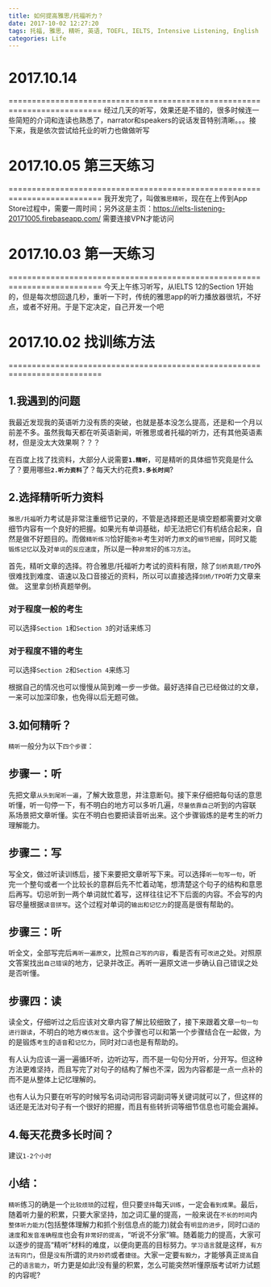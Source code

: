 ```yaml
---
title: 如何提高雅思/托福听力？
date: 2017-10-02 12:27:20
tags: 托福, 雅思, 精听, 英语, TOEFL, IELTS, Intensive Listening, English
categories: Life
---
```



2017.10.14
==========================
==========================================================================
经过几天的听写，效果还是不错的，很多时候连一些简短的介词和连读也熟悉了，narrator和speakers的说话发音特别清晰。。。接下来，我是依次尝试给托业的听力也做做听写

2017.10.05 第三天练习
==========================
==========================================================================
我开发完了，叫做`雅思精听`，现在在上传到App Store过程中，需要一周时间；另外这是主页：https://ielts-listening-20171005.firebaseapp.com/   需要连接VPN才能访问

2017.10.03 第一天练习
==========================
==========================================================================
今天上午练习听写，从IELTS 12的Section 1开始的，但是每次想回退几秒，重听一下时，传统的雅思app的听力播放器很坑，不好点，或者不好用。于是下定决定，自己开发一个吧


2017.10.02 找训练方法
==========================
==========================================================================
## 1.我遇到的问题
我最近发现我的英语听力没有质的突破，也就是基本没怎么提高，还是和一个月以前差不多。虽然我每天都在听英语新闻，听雅思或者托福的听力，还有其他英语素材，但是没太大效果啊？？？

在百度上找了找资料，大部分人说需要<b>`1.精听`</b>，可是精听的具体细节究竟是什么了？要用哪些<b>`2.听力资料`</b>了？每天大约花费<b>`3.多长时间`</b>?

## 2.选择精听听力资料
`雅思/托福`听力考试是非常注重细节记录的，不管是选择题还是填空题都需要对文章细节内容有一个良好的把握。如果光有单词基础，却无法把它们有机结合起来，自然是做不好题目的。而做`精听练习`恰好能`弥补`考生对听力`原文`的`细节把握`，同时又能`锻炼记忆`以及对`单词`的`反应速度`，所以是一种`非常好`的`练习方法`。

首先，精听文章的选择。符合雅思/托福听力考试的资料有限，除了`剑桥真题/TPO`外很难找到难度、语速以及口音接近的资料，所以可以直接选择`剑桥/TPO`听力文章来做。
这里拿剑桥真题举例。

### 对于程度一般的考生
可以选择`Section 1`和`Section 3`的对话来练习

### 对于程度不错的考生
可以选择`Section 2`和`Section 4`来练习

根据自己的情况也可以慢慢从简到难一步一步做。最好选择自己已经做过的文章，一来可以加深印象，也免得以后无题可做。

## 3.如何精听？
`精听`一般分为以下`四个步骤`：

## 步骤一：听
先把文章`从头到尾听一遍`，了解大致意思，并注意断句。接下来仔细把每句话的意思听懂，听一句停一下，有不明白的地方可以多听几遍，`尽量依靠自己`听到的内容联系场景把文章听懂。实在不明白也要把读音听出来。这个步骤锻炼的是考生的听力理解能力。

## 步骤二：写
写全文，做过听读训练后，接下来要把文章听写下来。可以选择`听一句写一句`，听完一个整句或者一个比较长的意群后先不忙着动笔，想清楚这个句子的结构和意思后再写。切忌听到一两个单词就忙着写，这样往往记不下后面的内容。不会写的内容尽量根据`读音拼写`。这个过程对单词的`输出和记忆力`的提高是很有帮助的。

## 步骤三：听
听全文，全部写完后`再听一遍原文`，比照`自己写的内容`，看是否有可`改进`之处。对照原文答案找出`自己错误`的地方，记录并改正。再听一遍原文进一步确认自己错误之处是否听懂。

## 步骤四：读
读全文，仔细听过之后应该对文章内容了解比较细致了，接下来跟着文章`一句一句进行跟读`，不明白的地方`模仿发音`。这个步骤也可以和第一个步骤结合在一起做，为的是锻炼`考生`的`语音`和`记忆力`，同时对`口语`也是有帮助的。
 
有人认为应该一遍一遍循环听，边听边写，而不是一句句分开听，分开写。但这种方法更难坚持，而且写完了对句子的结构了解也不深，因为内容都是一点一点补的而不是从整体上记忆理解的。
 
也有人认为只要在听写的时候写名词动词形容词副词等关键词就可以了，但这样的话还是无法对句子有一个很好的把握，而且有些转折词等细节信息也可能会漏掉。

## 4.每天花费多长时间？
建议`1-2个小时`

## 小结：
`精听`练习的确是一个`比较烦琐`的过程，但只要`坚持`每天`训练`，一定会`看到成果`。最后，随着听力量的积累，只要大家坚持，加之词汇量的提高，一般来说在`不长的时间`内`整体听力能力`(包括整体理解力和抓个别信息点的能力)就会有`明显的进步`，同时`口语的速度`和`发音准确程度`也会有`非常好的提高`，“听说不分家”嘛。随着能力的提高，大家可以逐步的提高“精听”材料的难度，以便向更高的目标努力。`学习语言`就是这样，`有方法有窍门`，但是`没有`所谓的`灵丹妙药`或者`捷径`。大家一定要`有毅力`，才能够真正`提高`自己的`语言能力`，听力更是如此!没有量的积累，怎么可能突然听懂原版考试听力试题的内容呢?
